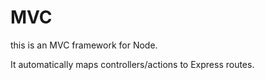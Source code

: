 ﻿# MVC

this is an MVC framework for Node.

It automatically maps controllers/actions to Express routes.




